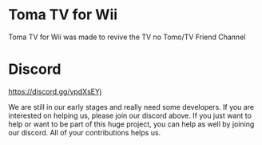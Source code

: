 # Toma TV for Wii
Toma TV for Wii was made to revive the TV no Tomo/TV Friend Channel

# Discord
https://discord.gg/vpdXsEYj

We are still in our early stages and really need some developers. If you are interested on helping us, please join our discord above. If you just want to help or want to be part of this huge project, you can help as well by joining our discord. All of your contributions helps us.
